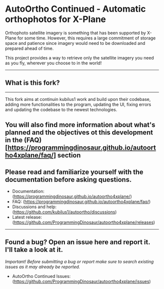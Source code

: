 # AutoOrtho Continued - Automatic orthophotos for X-Plane

Orthophoto satellite imagery is something that has been supported by X-Plane
for some time.  However, this requires a large commitment of storage
space and patience since imagery would need to be downloaded and prepared
ahead of time.

This project provides a way to retrieve only the satellite imagery you need as you fly,
wherever you choose to in the world!

---
## What is this fork?
---
This fork aims at continuin kubilus1 work and build upon their codebase, adding more functionalities to the program,
updating the UI, fixing errors and updating the codebase to the newest technologies.

You will also find more information about what's planned and the objectives ot this development in the (FAQ) [https://programmingdinosaur.github.io/autoortho4xplane/faq/] section
---

Please read and familiarize yourself with the documentation before asking
questions.
---

* Documentation: (https://programmingdinosaur.github.io/autoortho4xplane/)
* FAQ: (https://programmingdinosaur.github.io/autoortho4xplane/faq/)
* Discussions and help: (https://github.com/kubilus1/autoortho/discussions)
* Latest release: (https://github.com/ProgrammingDinosaur/autoortho4xplane/releases)

---
Found a bug? Open an issue here and report it. I'll take a look at it.
---
*Important!* _Before submitting a bug or report make sure to search existing issues as it may already be reported._
* AutoOrtho Continued Issues: (https://github.com/ProgrammingDinosaur/autoortho4xplane/issues)